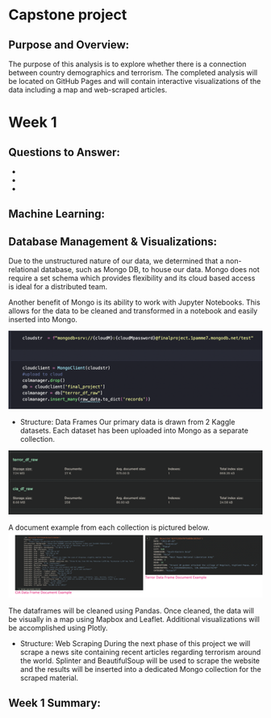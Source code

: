 # Capstone project

## Purpose and Overview:

The purpose of this analysis is to explore whether there is a connection between country demographics and terrorism.  The completed analysis will be located on GitHub Pages and will contain interactive visualizations of the data including a map and web-scraped articles.


# Week 1

## Questions to Answer:

*

*

*

## Machine Learning:



## Database Management & Visualizations:

Due to the unstructured nature of our data, we determined that a non-relational database, such as Mongo DB, to house our data.  Mongo does not require a set schema which provides flexibility and its cloud based access is ideal for a distributed team.

Another benefit of Mongo is its ability to work with Jupyter Notebooks.  This allows for the data to be cleaned and transformed in a notebook and easily inserted into Mongo.

![upload to mongo](https://github.com/namin1993/Capstone_Project/blob/lauren/lauren%20resources%20week%201/upload%20to%20mongo.png)

* Structure: Data Frames
Our primary data is drawn from 2 Kaggle datasets.  Each dataset has been uploaded into Mongo as a separate collection.  

![collection picture](https://github.com/namin1993/Capstone_Project/blob/lauren/lauren%20resources%20week%201/raw%20data%20uploaded%20to%20mongo.png)

A document example from each collection is pictured below.  
![combined doc picture](https://github.com/namin1993/Capstone_Project/blob/lauren/lauren%20resources%20week%201/combined%20doc%20example.png)

The dataframes will be cleaned using Pandas.  Once cleaned, the data will be visually in a map using Mapbox and Leaflet.  Additional visualizations will be accomplished using Plotly.

* Structure: Web Scraping
During the next phase of this project we will scrape a news site containing recent articles regarding terrorism around the world.  Splinter and BeautifulSoup will be used to scrape the website and the results will be inserted into a dedicated Mongo collection for the scraped material.


## Week 1 Summary:







